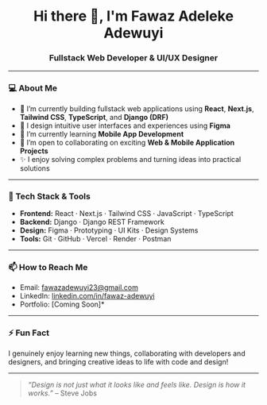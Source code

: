 <h1 align="center">Hi there 👋, I'm Fawaz Adeleke Adewuyi</h1>
<h3 align="center">Fullstack Web Developer & UI/UX Designer</h3>

---

### 💻 About Me

- 🔭 I’m currently building fullstack web applications using **React**, **Next.js**, **Tailwind CSS**, **TypeScript**, and **Django (DRF)**  
- 🎨 I design intuitive user interfaces and experiences using **Figma**
- 📱 I’m currently learning **Mobile App Development**
- 🤝 I’m open to collaborating on exciting **Web & Mobile Application Projects**
- ✨ I enjoy solving complex problems and turning ideas into practical solutions

---

### 🚀 Tech Stack & Tools

- **Frontend:** React · Next.js · Tailwind CSS · JavaScript · TypeScript
- **Backend:** Django · Django REST Framework
- **Design:** Figma · Prototyping · UI Kits · Design Systems
- **Tools:** Git · GitHub · Vercel · Render · Postman

---

### 📫 How to Reach Me

- Email: [fawazadewuyi23@gmail.com](mailto:fawazadewuyi23@gmail.com)
- LinkedIn: [linkedin.com/in/fawaz-adewuyi](#) 
- Portfolio: [Coming Soon]*

---

### ⚡ Fun Fact  
I genuinely enjoy learning new things, collaborating with developers and designers, and bringing creative ideas to life with code and design!

---

> *“Design is not just what it looks like and feels like. Design is how it works.”* – Steve Jobs
